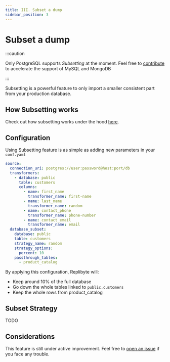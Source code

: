 ```yaml
---
title: III. Subset a dump
sidebar_position: 3
---
```


# Subset a dump

:::caution

Only PostgreSQL supports *Subsetting* at the moment. Feel free to [contribute](/docs/contributing) to accelerate the support of MySQL and MongoDB 

:::

Subsetting is a powerful feature to only import a smaller consistent part from your production database. 

## How Subsetting works

Check out how subsetting works under the hood [here](/docs/design/how-database-subset-works).

## Configuration

Using Subsetting feature is as simple as adding new parameters in your `conf.yaml`

```yaml title="add database_subset object"
source:
  connection_uri: postgres://user:password@host:port/db
  transformers:
    - database: public
      table: customers
      columns:
        - name: first_name
          transformer_name: first-name
        - name: last_name
          transformer_name: random
        - name: contact_phone
          transformer_name: phone-number
        - name: contact_email
          transformer_name: email
  database_subset:
    database: public
    table: customers
    strategy_name: random
    strategy_options:
      percent: 10
    passthrough_tables:
      - product_catalog
```

By applying this configuration, Replibyte will:

* Keep around 10% of the full database
* Go down the whole tables linked to `public.customers`
* Keep the whole rows from product_catalog

## Subset Strategy

TODO

## Considerations

This feature is still under active improvement. Feel free to [open an issue](https://github.com/Qovery/Replibyte/issues/new) if you face any trouble.
